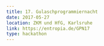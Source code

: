 ```yaml
---
title: 17. Gulaschprogrammiernacht
date: 2017-05-27
location: ZKM und HfG, Karlsruhe
link: https://entropia.de/GPN17
type: hackathon
---
```

